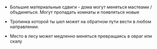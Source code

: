 
- Большие материальные сдвиги - дома могут меняться мастеами / объдиняться. Могут пропадать комнаты и появляться новые
    
- Тропинка которой ты шел может на обратном пути вести в любом направлении.
    
- Место в лесу может медленно меняться превращаясь в овраг или скалу
